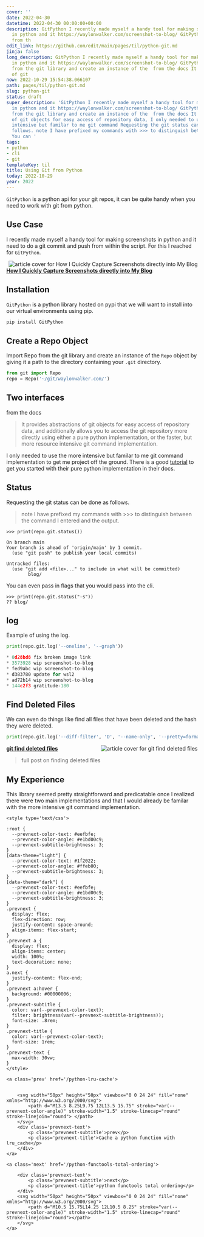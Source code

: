 ```yaml
---
cover: ''
date: 2022-04-30
datetime: 2022-04-30 00:00:00+00:00
description: GitPython I recently made myself a handy tool for making screenshots
  in python and it https://waylonwalker.com/screenshot-to-blog/ GitPython Import Repo
  from th
edit_link: https://github.com/edit/main/pages/til/python-git.md
jinja: false
long_description: GitPython I recently made myself a handy tool for making screenshots
  in python and it https://waylonwalker.com/screenshot-to-blog/ GitPython Import Repo
  from the git library and create an instance of the  from the docs It provides abstractions
  of git
now: 2022-10-29 15:54:38.066107
path: pages/til/python-git.md
slug: python-git
status: draft
super_description: 'GitPython I recently made myself a handy tool for making screenshots
  in python and it https://waylonwalker.com/screenshot-to-blog/ GitPython Import Repo
  from the git library and create an instance of the  from the docs It provides abstractions
  of git objects for easy access of repository data, I only needed to use the more
  intensive but familar to me git command Requesting the git status can be done as
  follows. note I have prefixed my commands with >>> to distinguish between the command
  You can '
tags:
- python
- cli
- git
templateKey: til
title: Using Git from Python
today: 2022-10-29
year: 2022
---
```


`GitPython` is a python api for your git repos, it can be quite handy when you
need to work with git from python.

## Use Case

I recently made myself a handy tool for making screenshots in python and it
need to do a git commit and push from within the script.  For this I reached
for `GitPython`.


<div class="onelinelink-wrapper">
    <a class="onelinelink" href="https://waylonwalker.com/screenshot-to-blog/">
        <img style="float: right;" align='right' src="https://covers.waylonwalker.com/screenshot-to-blog.jpg" alt="article cover for How I Quickly Capture Screenshots directly into My Blog"/>
        <p><strong>How I Quickly Capture Screenshots directly into My Blog</strong></p>
    </a>
</div>


## Installation

`GitPython` is a python library hosted on pypi that we will want to install
into our virtual environments using pip.

``` python
pip install GitPython
```

## Create a Repo Object

Import Repo from the git library and create an instance of the `Repo` object by
giving it a path to the directory containing your `.git` directory.

``` python
from git import Repo
repo = Repo('~/git/waylonwalker.com/')
```

## Two interfaces

from the docs

> It provides abstractions of git objects for easy access of repository data,
> and additionally allows you to access the git repository more directly using
> either a pure python implementation, or the faster, but more resource
> intensive git command implementation.

I only needed to use the more intensive but familar to me git command
implementation to get me project off the ground.  There is a good
[tutorial](https://gitpython.readthedocs.io/en/stable/tutorial.html#tutorial-label)
to get you started with their pure python implementation in their docs.

## Status

Requesting the git status can be done as follows.

> note I have prefixed my commands with >>> to distinguish between the command
> I entered and the output.

```
>>> print(repo.git.status())

On branch main
Your branch is ahead of 'origin/main' by 1 commit.
  (use "git push" to publish your local commits)

Untracked files:
  (use "git add <file>..." to include in what will be committed)
        blog/
```

You can even pass in flags that you would pass into the cli.

```
>>> print(repo.git.status("-s"))
?? blog/
```

## log

Example of using the log.

``` python
print(repo.git.log('--oneline', '--graph'))

* 0d28bd8 fix broken image link
* 3573928 wip screenshot-to-blog
* fed9abc wip screenshot-to-blog
* d383780 update for wsl2
* ad72b14 wip screenshot-to-blog
* 144c2f3 gratitude-180
```

## Find Deleted Files

We can even do things like find all files that have been deleted and the hash
they were deleted.

``` python
print(repo.git.log('--diff-filter', 'D', '--name-only', '--pretty=format:"%h"'))
```


<div class="onelinelink-wrapper">
    <a class="onelinelink" href="https://waylonwalker.com/git-find-deleted-files/">
        <img style="float: right;" align='right' src="https://covers.waylonwalker.com/git-find-deleted-files.jpg" alt="article cover for git find deleted files"/>
        <p><strong>git find deleted files</strong></p>
    </a>
</div>


> full post on finding deleted files

## My Experience

This library seemed pretty straightforward and predicatable once I realized
there were two main implementations and that I would already be familar with
the more intensive git command implementation.
<div class='prevnext'>

    <style type='text/css'>

    :root {
      --prevnext-color-text: #eefbfe;
      --prevnext-color-angle: #e1bd00c9;
      --prevnext-subtitle-brightness: 3;
    }
    [data-theme="light"] {
      --prevnext-color-text: #1f2022;
      --prevnext-color-angle: #ffeb00;
      --prevnext-subtitle-brightness: 3;
    }
    [data-theme="dark"] {
      --prevnext-color-text: #eefbfe;
      --prevnext-color-angle: #e1bd00c9;
      --prevnext-subtitle-brightness: 3;
    }
    .prevnext {
      display: flex;
      flex-direction: row;
      justify-content: space-around;
      align-items: flex-start;
    }
    .prevnext a {
      display: flex;
      align-items: center;
      width: 100%;
      text-decoration: none;
    }
    a.next {
      justify-content: flex-end;
    }
    .prevnext a:hover {
      background: #00000006;
    }
    .prevnext-subtitle {
      color: var(--prevnext-color-text);
      filter: brightness(var(--prevnext-subtitle-brightness));
      font-size: .8rem;
    }
    .prevnext-title {
      color: var(--prevnext-color-text);
      font-size: 1rem;
    }
    .prevnext-text {
      max-width: 30vw;
    }
    </style>
    
    <a class='prev' href='/python-lru-cache'>
    

        <svg width="50px" height="50px" viewbox="0 0 24 24" fill="none" xmlns="http://www.w3.org/2000/svg">
            <path d="M13.5 8.25L9.75 12L13.5 15.75" stroke="var(--prevnext-color-angle)" stroke-width="1.5" stroke-linecap="round" stroke-linejoin="round"> </path>
        </svg>
        <div class='prevnext-text'>
            <p class='prevnext-subtitle'>prev</p>
            <p class='prevnext-title'>Cache a python function with lru_cache</p>
        </div>
    </a>
    
    <a class='next' href='/python-functools-total-ordering'>
    
        <div class='prevnext-text'>
            <p class='prevnext-subtitle'>next</p>
            <p class='prevnext-title'>python functools total ordering</p>
        </div>
        <svg width="50px" height="50px" viewbox="0 0 24 24" fill="none" xmlns="http://www.w3.org/2000/svg">
            <path d="M10.5 15.75L14.25 12L10.5 8.25" stroke="var(--prevnext-color-angle)" stroke-width="1.5" stroke-linecap="round" stroke-linejoin="round"></path>
        </svg>
    </a>
  </div>